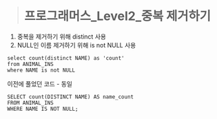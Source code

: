 ><h1>프로그래머스_Level2_중복 제거하기</h1>
1. 중복을 제거하기 위해 distinct 사용
2. NULL인 이름 제거하기 위해 is not NULL 사용

```MySQL
select count(distinct NAME) as 'count'
from ANIMAL_INS
where NAME is not NULL
```
이전에 풀었던 코드 - 동일
```MySQL
SELECT count(DISTINCT NAME) AS name_count 
FROM ANIMAL_INS
WHERE NAME IS NOT NULL;
```
